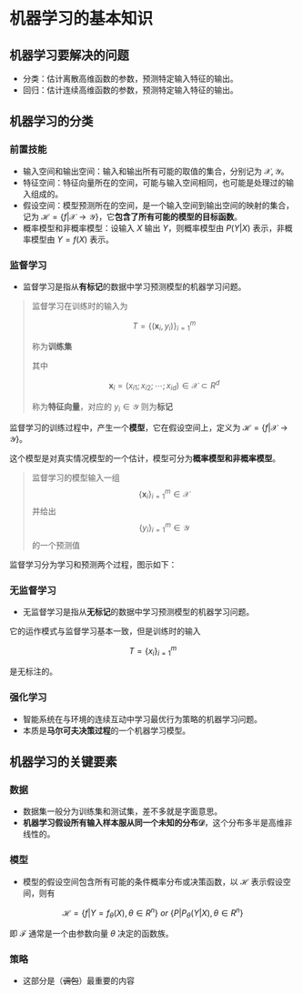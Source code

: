 # 机器学习的基本知识

## 机器学习要解决的问题

* 分类：估计离散高维函数的参数，预测特定输入特征的输出。
* 回归：估计连续高维函数的参数，预测特定输入特征的输出。

## 机器学习的分类

### 前置技能

* 输入空间和输出空间：输入和输出所有可能的取值的集合，分别记为 $\mathcal{X},\mathcal{Y}$。
* 特征空间：特征向量所在的空间，可能与输入空间相同，也可能是处理过的输入组成的。
* 假设空间：模型预测所在的空间，是一个输入空间到输出空间的映射的集合，记为 $\mathcal{H} = \{f|\mathcal{X}\rightarrow\mathcal{Y}\}$，它**包含了所有可能的模型的目标函数**。
* 概率模型和非概率模型：设输入 $X$ 输出 $Y$，则概率模型由 $P(Y|X)$ 表示，非概率模型由 $Y=f(X)$ 表示。

### 监督学习

* 监督学习是指从**有标记**的数据中学习预测模型的机器学习问题。

>监督学习在训练时的输入为
>
>$$
>T=\{(\pmb x_i, y_i)\}^m_{i=1}
>$$
>
>称为**训练集**
>
>其中
>
>$$
>\pmb x_i = (x_{i1}; x_{i2};\cdots;x_{id})\in \mathcal{X} \subset R^d
>$$
>
>称为**特征向量**，对应的 $y_i\in \mathcal{Y}$ 则为**标记**

监督学习的训练过程中，产生一个**模型**，它在假设空间上，定义为 $\mathcal{H} = \{f|\mathcal{X}\rightarrow\mathcal{Y}\}$。

这个模型是对真实情况模型的一个估计，模型可分为**概率模型和非概率模型**。

>监督学习的模型输入一组
>$$
>\{\pmb x_i\}_{i=1}^m\in \mathcal{X}
>$$
>并给出
>$$
>\{y_i\}_{i=1}^m\in \mathcal{Y}
>$$
>的一个预测值

监督学习分为学习和预测两个过程，图示如下：



### 无监督学习

* 无监督学习是指从**无标记**的数据中学习预测模型的机器学习问题。

它的运作模式与监督学习基本一致，但是训练时的输入

$$
T =\{x_i\}_{i=1}^m
$$

是无标注的。

### 强化学习

* 智能系统在与环境的连续互动中学习最优行为策略的机器学习问题。
* 本质是**马尔可夫决策过程**的一个机器学习模型。

## 机器学习的关键要素

### 数据

* 数据集一般分为训练集和测试集，差不多就是字面意思。
* **机器学习假设所有输入样本服从同一个未知的分布$\mathcal{D}$**，这个分布多半是高维非线性的。

### 模型

* 模型的假设空间包含所有可能的条件概率分布或决策函数，以 $\mathcal{H}$ 表示假设空间，则有

$$
\mathcal{H} = \{f|Y = f_\theta(X),\theta\in R^n\}\ or\ \{P|P_\theta(Y|X),\theta\in R^n\}
$$

即 $\mathcal{F}$ 通常是一个由参数向量 $\theta$ 决定的函数族。

### 策略

* 这部分是（~~调包~~）最重要的内容